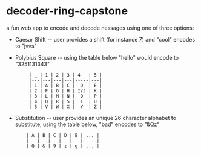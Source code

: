 # decoder-ring-capstone

a fun web app to encode and decode nessages using one of three options:

 - Caesar Shift -- user provides a shift (for instance 7) and "cool" encodes to "jvvs"
 
 
 - Polybius Square -- using the table below "hello" would encode to "3251131343"
     
   
            | _ | 1 | 2 | 3 | 4   | 5 |
            |---|---|---|---|-----|---|
            | 1 | A | B | C |  D  | E |
            | 2 | F | G | H | I/J | K |
            | 3 | L | M | N |  O  | P |
            | 4 | Q | R | S |  T  | U |
            | 5 | V | W | X |  Y  | Z |
  
  - Substitution -- user provides an unique 26 character alphabet to substitute, using the table below, "bad" encodes to "&Qz"
  
            | A | B | C | D | E | ... |
            |---|---|---|---|---|-----|
            | Q | & | 9 | z | g | ... |
